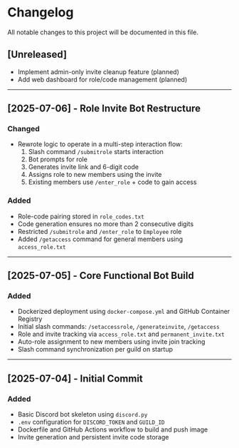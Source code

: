 # Changelog

All notable changes to this project will be documented in this file.

## [Unreleased]
- Implement admin-only invite cleanup feature (planned)
- Add web dashboard for role/code management (planned)

---

## [2025-07-06] - Role Invite Bot Restructure
### Changed
- Rewrote logic to operate in a multi-step interaction flow:
  1. Slash command `/submitrole` starts interaction
  2. Bot prompts for role
  3. Generates invite link and 6-digit code
  4. Assigns role to new members using the invite
  5. Existing members use `/enter_role` + code to gain access

### Added
- Role-code pairing stored in `role_codes.txt`
- Code generation ensures no more than 2 consecutive digits
- Restricted `/submitrole` and `/enter_role` to `Employee` role
- Added `/getaccess` command for general members using `access_role.txt`

---

## [2025-07-05] - Core Functional Bot Build
### Added
- Dockerized deployment using `docker-compose.yml` and GitHub Container Registry
- Initial slash commands: `/setaccessrole`, `/generateinvite`, `/getaccess`
- Role and invite tracking via `access_role.txt` and `permanent_invite.txt`
- Auto-role assignment to new members using invite join tracking
- Slash command synchronization per guild on startup

---

## [2025-07-04] - Initial Commit
### Added
- Basic Discord bot skeleton using `discord.py`
- `.env` configuration for `DISCORD_TOKEN` and `GUILD_ID`
- Dockerfile and GitHub Actions workflow to build and push image
- Invite generation and persistent invite code storage